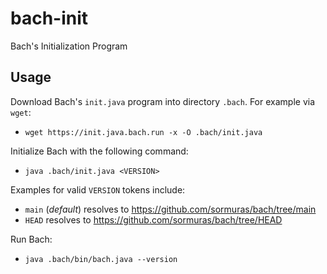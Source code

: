 # bach-init

Bach's Initialization Program

## Usage

Download Bach's `init.java` program into directory `.bach`. For example via `wget`:

- `wget https://init.java.bach.run -x -O .bach/init.java`

Initialize Bach with the following command:

- `java .bach/init.java <VERSION>`

Examples for valid `VERSION` tokens include:

- `main` (_default_) resolves to <https://github.com/sormuras/bach/tree/main>
- `HEAD` resolves to <https://github.com/sormuras/bach/tree/HEAD>

Run Bach:

- `java .bach/bin/bach.java --version`
